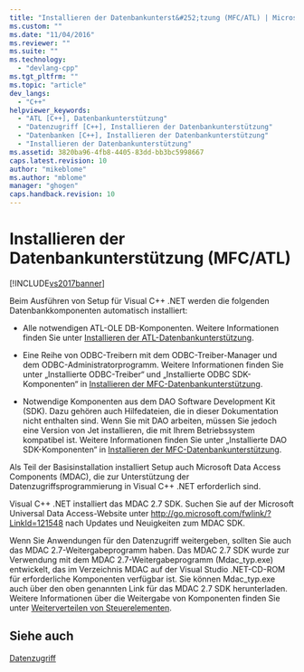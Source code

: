 ```yaml
---
title: "Installieren der Datenbankunterst&#252;tzung (MFC/ATL) | Microsoft Docs"
ms.custom: ""
ms.date: "11/04/2016"
ms.reviewer: ""
ms.suite: ""
ms.technology: 
  - "devlang-cpp"
ms.tgt_pltfrm: ""
ms.topic: "article"
dev_langs: 
  - "C++"
helpviewer_keywords: 
  - "ATL [C++], Datenbankunterstützung"
  - "Datenzugriff [C++], Installieren der Datenbankunterstützung"
  - "Datenbanken [C++], Installieren der Datenbankunterstützung"
  - "Installieren der Datenbankunterstützung"
ms.assetid: 3820ba96-4fb8-4405-83dd-bb3bc5998667
caps.latest.revision: 10
author: "mikeblome"
ms.author: "mblome"
manager: "ghogen"
caps.handback.revision: 10
---
```

# Installieren der Datenbankunterst&#252;tzung (MFC/ATL)
[!INCLUDE[vs2017banner](../assembler/inline/includes/vs2017banner.md)]

Beim Ausführen von Setup für Visual C\+\+ .NET werden die folgenden Datenbankkomponenten automatisch installiert:  
  
-   Alle notwendigen ATL\-OLE DB\-Komponenten.  Weitere Informationen finden Sie unter [Installieren der ATL\-Datenbankunterstützung](../data/installing-atl-database-support.md).  
  
-   Eine Reihe von ODBC\-Treibern mit dem ODBC\-Treiber\-Manager und dem ODBC\-Administratorprogramm.  Weitere Informationen finden Sie unter „Installierte ODBC\-Treiber“ und „Installierte ODBC SDK\-Komponenten“ in [Installieren der MFC\-Datenbankunterstützung](../data/installing-mfc-database-support.md).  
  
-   Notwendige Komponenten aus dem DAO Software Development Kit \(SDK\).  Dazu gehören auch Hilfedateien, die in dieser Dokumentation nicht enthalten sind.  Wenn Sie mit DAO arbeiten, müssen Sie jedoch eine Version von Jet installieren, die mit Ihrem Betriebssystem kompatibel ist.  Weitere Informationen finden Sie unter „Installierte DAO SDK\-Komponenten“ in [Installieren der MFC\-Datenbankunterstützung](../data/installing-mfc-database-support.md).  
  
 Als Teil der Basisinstallation installiert Setup auch Microsoft Data Access Components \(MDAC\), die zur Unterstützung der Datenzugriffsprogrammierung in Visual C\+\+ .NET erforderlich sind.  
  
 Visual C\+\+ .NET installiert das MDAC 2.7 SDK.  Suchen Sie auf der Microsoft Universal Data Access\-Website unter [http:\/\/go.microsoft.com\/fwlink\/?LinkId\=121548](http://go.microsoft.com/fwlink/?LinkId=121548) nach Updates und Neuigkeiten zum MDAC SDK.  
  
 Wenn Sie Anwendungen für den Datenzugriff weitergeben, sollten Sie auch das MDAC 2.7\-Weitergabeprogramm haben.  Das MDAC 2.7 SDK wurde zur Verwendung mit dem MDAC 2.7\-Weitergabeprogramm \(Mdac\_typ.exe\) entwickelt, das im Verzeichnis MDAC auf der Visual Studio .NET\-CD\-ROM für erforderliche Komponenten verfügbar ist.  Sie können Mdac\_typ.exe auch über den oben genannten Link für das MDAC 2.7 SDK herunterladen.  Weitere Informationen über die Weitergabe von Komponenten finden Sie unter [Weiterverteilen von Steuerelementen](../data/ado-rdo/redistributing-controls.md).  
  
## Siehe auch  
 [Datenzugriff](../Topic/Data%20Access%20in%20Visual%20C++.md)
